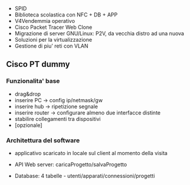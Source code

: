 * SPID
* Biblioteca scolastica con NFC + DB + APP
* V4Vendemmia operativo
* Cisco Packet Tracer Web Clone
* Migrazione di server GNU/Linux: P2V, da vecchia distro ad una nuova
* Soluzioni per la virtualizzazione
* Gestione di piu' reti con VLAN

## Cisco PT dummy

### Funzionalita' base

- drag&drop
- inserire PC -> config ip/netmask/gw
- inserire hub -> ripetizione segnale
- inserire router -> configurare almeno due interfacce distinte
- stabilire collegamenti tra dispositivi
- [opzionale]

### Architettura del software

- applicativo scaricato in locale sul client al momento della visita

- API Web server: caricaProgetto/salvaProgetto

- Database: 4 tabelle - utenti/apparati/connessioni/progetti

